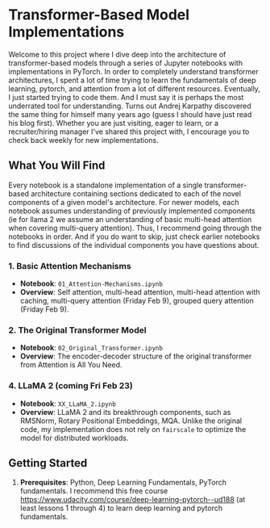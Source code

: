 # Transformer-Based Model Implementations

Welcome to this project where I dive deep into the architecture of transformer-based models through a series of Jupyter notebooks with implementations in PyTorch. In order to completely understand transformer architectures, I spent a lot of time trying to learn the fundamentals of deep learning, pytorch, and attention from a lot of different resources. Eventually, I just started trying to code them. And I must say it is perhaps the most underrated tool for understanding. Turns out Andrej Karpathy discovered the same thing for himself many years ago (guess I should have just read his blog first). Whether you are just visiting, eager to learn, or a recruiter/hiring manager I've shared this project with, I encourage you to check back weekly for new implementations.

## What You Will Find

Every notebook is a standalone implementation of a single transformer-based architecture containing sections dedicated to each of the novel components of a given model's architecture. For newer models, each notebook assumes understanding of previously implemented components (ie for llama 2 we assume an understanding of basic multi-head attention when covering multi-query attention). Thus, I recommend going through the notebooks in order. And if you do want to skip, just check earlier notebooks to find discussions of the individual components you have questions about. 

### 1. Basic Attention Mechanisms

- **Notebook**: `01_Attention-Mechanisms.ipynb`
- **Overview**: Self attention, multi-head attention, multi-head attention with caching, multi-query attention (Friday Feb 9), grouped query attention (Friday Feb 9).

### 2. The Original Transformer Model

- **Notebook**: `02_Original_Transformer.ipynb`
- **Overview**: The encoder-decoder structure of the original transformer from Attention is All You Need.

### 4. LLaMA 2 (coming Fri Feb 23)

- **Notebook**: `XX_LLaMA_2.ipynb`
- **Overview**: LLaMA 2 and its breakthrough components, such as RMSNorm, Rotary Positional Embeddings, MQA. Unlike the original code, my implementation does not rely on `fairscale` to optimize the model for distributed workloads.

## Getting Started

1. **Prerequisites**: Python, Deep Learning Fundamentals, PyTorch fundamentals. I recommend this free course https://www.udacity.com/course/deep-learning-pytorch--ud188 (at least lessons 1 through 4) to learn deep learning and pytorch fundamentals. 
